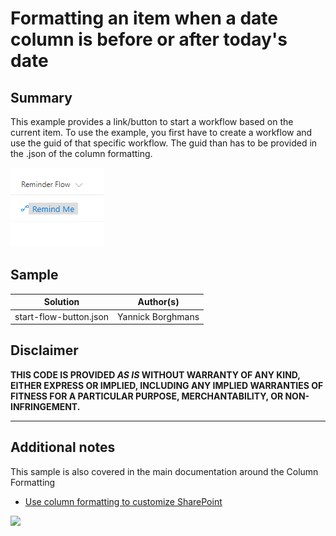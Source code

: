# Formatting an item when a date column is before or after today's date

## Summary
This example provides a link/button to start a workflow based on the current item.
To use the example, you first have to create a workflow and use the guid of that specific workflow. The guid than has to be provided in the .json of the column formatting.

![screenshot of the sample](./screenshot.png)

## Sample

Solution|Author(s)
--------|---------
start-flow-button.json | Yannick Borghmans



## Disclaimer
**THIS CODE IS PROVIDED *AS IS* WITHOUT WARRANTY OF ANY KIND, EITHER EXPRESS OR IMPLIED, INCLUDING ANY IMPLIED WARRANTIES OF FITNESS FOR A PARTICULAR PURPOSE, MERCHANTABILITY, OR NON-INFRINGEMENT.**

---

## Additional notes
This sample is also covered in the main documentation around the Column Formatting

- [Use column formatting to customize SharePoint](https://docs.microsoft.com/en-us/sharepoint/dev/declarative-customization/column-formatting)

<img src="https://telemetry.sharepointpnp.com/sp-dev-column-formatting/samples/generic-start-flow" />